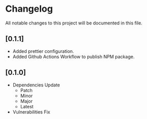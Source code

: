 # Changelog

All notable changes to this project will be documented in this file.

## [0.1.1]

- Added prettier configuration.
- Added Github Actions Workflow to publish NPM package.

## [0.1.0]

- Dependencies Update
  - Patch
  - Minor
  - Major
  - Latest
- Vulnerabilities Fix
